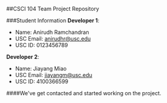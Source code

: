 ##CSCI 104 Team Project Repository

###Student Information
**Developer 1**:
  + Name: Anirudh Ramchandran
  + USC Email: anirudhr@usc.edu
  + USC ID: 0123456789

**Developer 2**:
  + Name: Jiayang Miao
  + USC Email: jiayangm@usc.edu
  + USC ID: 4100366599

####We've get contacted and started working on the project.


